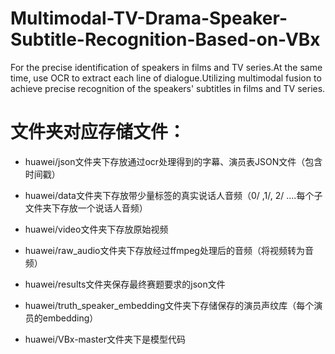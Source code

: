 # Multimodal-TV-Drama-Speaker-Subtitle-Recognition-Based-on-VBx
For the precise identification of speakers in films and TV series.At the same time, use OCR to extract each line of dialogue.Utilizing multimodal fusion to achieve precise recognition of the speakers' subtitles in films and TV series.

# 文件夹对应存储文件：

- huawei/json文件夹下存放通过ocr处理得到的字幕、演员表JSON文件（包含时间戳）
- huawei/data文件夹下存放带少量标签的真实说话人音频（0/ ,1/, 2/ ....每个子文件夹下存放一个说话人音频）
- huawei/video文件夹下存放原始视频
- huawei/raw_audio文件夹下存放经过ffmpeg处理后的音频（将视频转为音频）
- huawei/results文件夹保存最终赛题要求的json文件
- huawei/truth_speaker_embedding文件夹下存储保存的演员声纹库（每个演员的embedding）

- huawei/VBx-master文件夹下是模型代码
